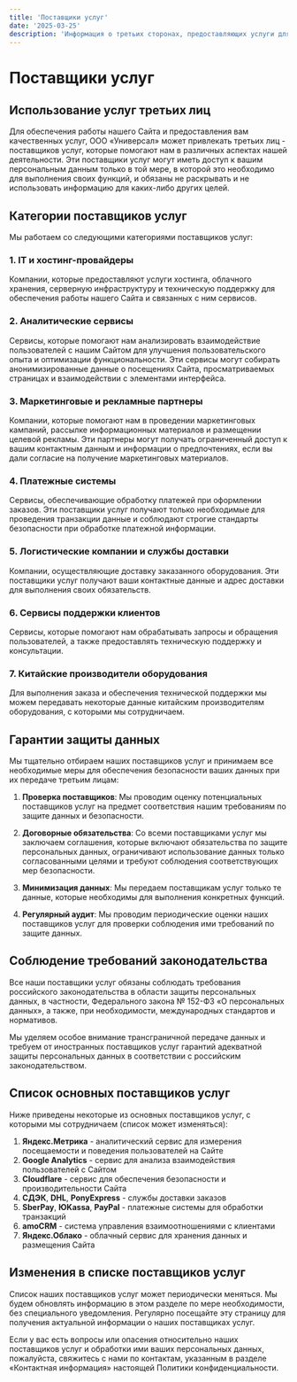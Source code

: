 ```yaml
---
title: 'Поставщики услуг'
date: '2025-03-25'
description: 'Информация о третьих сторонах, предоставляющих услуги для сайта "Мир Китайского Оборудования"'
---
```


# Поставщики услуг

## Использование услуг третьих лиц

Для обеспечения работы нашего Сайта и предоставления вам качественных услуг, ООО «Универсал» может привлекать третьих лиц - поставщиков услуг, которые помогают нам в различных аспектах нашей деятельности. Эти поставщики услуг могут иметь доступ к вашим персональным данным только в той мере, в которой это необходимо для выполнения своих функций, и обязаны не раскрывать и не использовать информацию для каких-либо других целей.

## Категории поставщиков услуг

Мы работаем со следующими категориями поставщиков услуг:

### 1. IT и хостинг-провайдеры

Компании, которые предоставляют услуги хостинга, облачного хранения, серверную инфраструктуру и техническую поддержку для обеспечения работы нашего Сайта и связанных с ним сервисов.

### 2. Аналитические сервисы

Сервисы, которые помогают нам анализировать взаимодействие пользователей с нашим Сайтом для улучшения пользовательского опыта и оптимизации функциональности. Эти сервисы могут собирать анонимизированные данные о посещениях Сайта, просматриваемых страницах и взаимодействии с элементами интерфейса.

### 3. Маркетинговые и рекламные партнеры

Компании, которые помогают нам в проведении маркетинговых кампаний, рассылке информационных материалов и размещении целевой рекламы. Эти партнеры могут получать ограниченный доступ к вашим контактным данным и информации о предпочтениях, если вы дали согласие на получение маркетинговых материалов.

### 4. Платежные системы

Сервисы, обеспечивающие обработку платежей при оформлении заказов. Эти поставщики услуг получают только необходимые для проведения транзакции данные и соблюдают строгие стандарты безопасности при обработке платежной информации.

### 5. Логистические компании и службы доставки

Компании, осуществляющие доставку заказанного оборудования. Эти поставщики услуг получают ваши контактные данные и адрес доставки для выполнения своих обязательств.

### 6. Сервисы поддержки клиентов

Сервисы, которые помогают нам обрабатывать запросы и обращения пользователей, а также предоставлять техническую поддержку и консультации.

### 7. Китайские производители оборудования

Для выполнения заказа и обеспечения технической поддержки мы можем передавать некоторые данные китайским производителям оборудования, с которыми мы сотрудничаем.

## Гарантии защиты данных

Мы тщательно отбираем наших поставщиков услуг и принимаем все необходимые меры для обеспечения безопасности ваших данных при их передаче третьим лицам:

1. **Проверка поставщиков**: Мы проводим оценку потенциальных поставщиков услуг на предмет соответствия нашим требованиям по защите данных и безопасности.

2. **Договорные обязательства**: Со всеми поставщиками услуг мы заключаем соглашения, которые включают обязательства по защите персональных данных, ограничивают использование данных только согласованными целями и требуют соблюдения соответствующих мер безопасности.

3. **Минимизация данных**: Мы передаем поставщикам услуг только те данные, которые необходимы для выполнения конкретных функций.

4. **Регулярный аудит**: Мы проводим периодические оценки наших поставщиков услуг для проверки соблюдения ими требований по защите данных.

## Соблюдение требований законодательства

Все наши поставщики услуг обязаны соблюдать требования российского законодательства в области защиты персональных данных, в частности, Федерального закона № 152-ФЗ «О персональных данных», а также, при необходимости, международных стандартов и нормативов.

Мы уделяем особое внимание трансграничной передаче данных и требуем от иностранных поставщиков услуг гарантий адекватной защиты персональных данных в соответствии с российским законодательством.

## Список основных поставщиков услуг

Ниже приведены некоторые из основных поставщиков услуг, с которыми мы сотрудничаем (список может изменяться):

1. **Яндекс.Метрика** - аналитический сервис для измерения посещаемости и поведения пользователей на Сайте
2. **Google Analytics** - сервис для анализа взаимодействия пользователей с Сайтом
3. **Cloudflare** - сервис для обеспечения безопасности и производительности Сайта
4. **СДЭК**, **DHL**, **PonyExpress** - службы доставки заказов
5. **SberPay**, **ЮKassa**, **PayPal** - платежные системы для обработки транзакций
6. **amoCRM** - система управления взаимоотношениями с клиентами
7. **Яндекс.Облако** - облачный сервис для хранения данных и размещения Сайта

## Изменения в списке поставщиков услуг

Список наших поставщиков услуг может периодически меняться. Мы будем обновлять информацию в этом разделе по мере необходимости, без специального уведомления. Регулярно посещайте эту страницу для получения актуальной информации о наших поставщиках услуг.

Если у вас есть вопросы или опасения относительно наших поставщиков услуг и обработки ими ваших персональных данных, пожалуйста, свяжитесь с нами по контактам, указанным в разделе «Контактная информация» настоящей Политики конфиденциальности.
